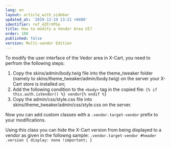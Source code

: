 ```yaml
---
lang: en
layout: article_with_sidebar
updated_at: '2019-12-19 13:21 +0400'
identifier: ref_4ZFrXPGo
title: How to modify a Vendor Area UI?
order: 100
published: false
version: Multi-vendor Edition
---
```

To modify the user interface of the Vedor area in X-Cart, you need to perfrom the following steps:
1. Copy the skins/admin/body.twig file into the theme_tweaker folder (namely to skins/theme_tweaker/admin/body.twig) on the server your X-Cart store is installed on;
2. Add the following condition to the `<body>` tag in the copied file:
   `{% if this.auth.isVendor() %} vendor{% endif %}`
3. Copy the admin/css/style.css file into skins/theme_tweaker/admin/css/style.css on the server. 

Now you can add custom classes with a `.vendor.target-vendor` prefix to your modifications. 

Using this class you can hide the X-Cart version from being displayed to a vendor as given in the followng sample:
`.vendor.target-vendor #header .version { display: none !important; }`